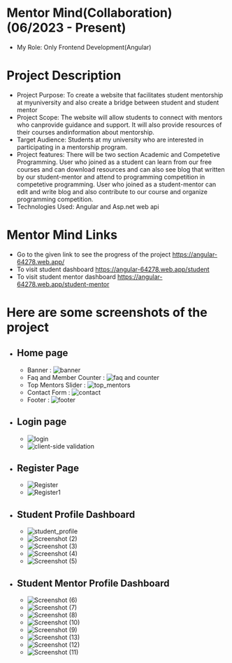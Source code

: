 # Mentor Mind(Collaboration) (06/2023 - Present)
  - My Role: Only Frontend Development(Angular) 
# Project Description
 - Project Purpose: To create a website that facilitates student mentorship at myuniversity and also create a bridge between student and student mentor
 - Project Scope: The website will allow students to connect with mentors who canprovide guidance and support. It will also provide resources of their courses andinformation about mentorship.
 - Target Audience: Students at my university who are interested in participating in a mentorship program.
 - Project features: There will be two section Academic and Competetive Programming. User who joined as a student can learn from our free courses and can download resources and can also see blog that written by our student-mentor and attend to programming competition in competetive programming. User who joined as a student-mentor can edit and write blog and also contribute to our course and organize programming competition.
 - Technologies Used: Angular and Asp.net web api
  
# Mentor Mind Links
- Go to the given link to see the progress of the project https://angular-64278.web.app/
- To visit student dashboard https://angular-64278.web.app/student
- To visit student mentor dashboard https://angular-64278.web.app/student-mentor
# Here are some screenshots of the project
- ## Home page
  - Banner : ![banner](https://github.com/bishal158/MentorMind/assets/67275108/2d77fcc2-4cdb-4f30-9d18-421fd942e84a)
  - Faq and Member Counter : ![faq and counter](https://github.com/bishal158/MentorMind/assets/67275108/60798bdc-4be5-43a6-a442-ac3ff190026a)
  - Top Mentors Slider : ![top_mentors](https://github.com/bishal158/MentorMind/assets/67275108/3d790e34-e48e-45f4-8d0d-789c38459c6b)
  - Contact Form : ![contact](https://github.com/bishal158/MentorMind/assets/67275108/eac00793-49aa-493f-9e84-603a362c59fb)
  - Footer : ![footer](https://github.com/bishal158/MentorMind/assets/67275108/52f08348-997f-4569-b61f-9f7b98042694)
- ## Login page
  - ![login](https://github.com/bishal158/MentorMind/assets/67275108/83d60de1-3962-49dd-ac91-ba6a413387ae)
  - ![client-side validation](https://github.com/bishal158/MentorMind/assets/67275108/3df74637-2ec7-4cc2-b689-0c1644de84fc)
- ## Register Page
  - ![Register](https://github.com/bishal158/MentorMind/assets/67275108/1fd71ff6-835f-45e4-8f4c-9c858749a464)
  - ![Register1](https://github.com/bishal158/MentorMind/assets/67275108/65dcdca3-4a7d-4702-b149-142a62e95ba1)
- ## Student Profile Dashboard
  - ![student_profile](https://github.com/bishal158/MentorMind/assets/67275108/2d41b6be-4c7b-4205-9620-014a7eb03a76)
  - ![Screenshot (2)](https://github.com/bishal158/MentorMind/assets/67275108/60f4d980-a15a-4811-bf44-40a4f314cf2c)
  - ![Screenshot (3)](https://github.com/bishal158/MentorMind/assets/67275108/1a892629-7fbc-4264-b6b4-df5c8286cc4b)
  - ![Screenshot (4)](https://github.com/bishal158/MentorMind/assets/67275108/8fd7e507-4a14-4c17-ae0f-42649703cb6e)
  - ![Screenshot (5)](https://github.com/bishal158/MentorMind/assets/67275108/66963ca9-2c25-4f78-9f09-d3b3dfe93a0b)
- ## Student Mentor Profile Dashboard
  - ![Screenshot (6)](https://github.com/bishal158/MentorMind/assets/67275108/adb479f5-5be0-4459-9843-1971ae8838d4)
  - ![Screenshot (7)](https://github.com/bishal158/MentorMind/assets/67275108/0a867185-4627-459a-ab6d-587d0c9845d2)
  - ![Screenshot (8)](https://github.com/bishal158/MentorMind/assets/67275108/b9e74154-024f-4e12-8496-0553e249fd9e)
  - ![Screenshot (10)](https://github.com/bishal158/MentorMind/assets/67275108/31c9719b-5380-40bd-8298-97146387ac39)
  - ![Screenshot (9)](https://github.com/bishal158/MentorMind/assets/67275108/ac1ad05c-2338-4739-a63f-bbb09fdb6a5b)
  - ![Screenshot (13)](https://github.com/bishal158/MentorMind/assets/67275108/613ecf66-a4c1-4903-b1b7-5449a52e8b30)
  - ![Screenshot (12)](https://github.com/bishal158/MentorMind/assets/67275108/7fe436f4-6858-4770-b73f-f2153fdf614c)
  - ![Screenshot (11)](https://github.com/bishal158/MentorMind/assets/67275108/93c4a76d-8b52-4fdb-b5cb-3d7e0aaf5b00)








